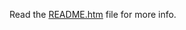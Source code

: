 Read the [README.htm](https://antonioredondo.github.io/AntoniosCatsHome/react/README.htm) file for more info.
